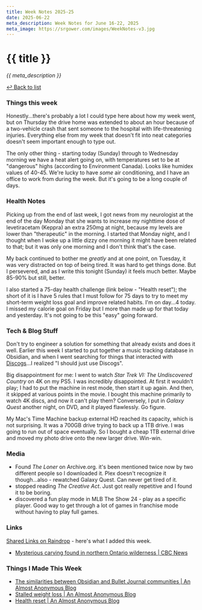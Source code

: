 ```yaml
---
title: Week Notes 2025-25
date: 2025-06-22
meta_description: Week Notes for June 16-22, 2025
meta_image: https://srgower.com/images/WeekNotes-v3.jpg
---
```




# {{ title }}

*{{ meta_description }}*

[↩ Back to list](/weeknotes/)

### Things this week 
Honestly...there's probably a lot I could type here about how my week went, but on Thursday the drive home was extended to about an hour because of a two-vehicle crash that sent someone to the hospital with life-threatening injuries. Everything else from my week that doesn't fit into neat categories doesn't seem important enough to type out. 

The only other thing - starting today (Sunday) through to Wednesday morning we have a heat alert going on, with temperatures set to be at "dangerous" highs (according to Environment Canada). Looks like humidex values of 40-45. We're lucky to have *some* air conditioning, and I have an office to work from during the week. But it's going to be a long couple of days. 
### Health Notes
Picking up from the end of last week, I got news from my neurologist at the end of the day Monday that she wants to increase my nighttime dose of levetiracetam (Keppra) an extra 250mg at night, because my levels are lower than "therapeutic" in the morning. I started that Monday night, and I thought when I woke up a little dizzy one morning it might have been related to that; but it was only one morning and I don't think that's the case. 

My back continued to bother me *greatly* and at one point, on Tuesday, it was very distracted on top of being tired. It was hard to get things done. But I persevered, and as I write this tonight (Sunday) it feels much better. Maybe 85-90% but still, better. 

I also started a 75-day health challenge (link below - "Health reset"); the short of it is I have 5 rules that I must follow for 75 days to try to meet my short-term weight loss goal and improve related habits. I'm on day...4 today. I missed my calorie goal on Friday but I more than made up for that today and yesterday. It's not going to be this "easy" going forward. 
### Tech & Blog Stuff 
Don't try to engineer a solution for something that already exists and does it well. Earlier this week I started to put together a music tracking database in Obsidian, and when I went searching for things that interacted with [Discogs](https://discogs.com)...I realized "I should just use Discogs". 

Big disappointment for me: I went to watch *Star Trek VI: The Undiscovered Country* on 4K on my PS5. I was incredibly disappointed. At first it wouldn't play; I had to put the machine in rest mode, then start it up again. And then, it skipped at various points in the movie. I bought this machine primarily to watch 4K discs, and now it can't play them? Conversely, I put in *Galaxy Quest* another night, on DVD, and it played flawlessly. Go figure. 

My Mac's Time Machine backup external HD reached its capacity, which is not surprising. It was a 700GB drive trying to back up a 1TB drive. I was going to run out of space eventually. So I bought a cheap 1TB external drive and moved my photo drive onto the new larger drive. Win-win. 
### Media 
- Found _The Loner_ on Archive.org. it's been mentioned twice now by two different people so I downloaded it. Plex doesn't recognize it though...also - rewatched Galaxy Quest. Can never get tired of it.
- stopped reading _The Creative Act_. Just got really repetitive and I found it to be boring.
- discovered a fun play mode in MLB The Show 24 - play as a specific player. Good way to get through a lot of games in franchise mode without having to play full games.
### Links 
[Shared Links on Raindrop](https://raindrop.io/srgower/shared-links-56296964) - here's what I added this week. 
- [Mysterious carving found in northern Ontario wilderness \| CBC News](https://www.cbc.ca/news/canada/sudbury/archeological-discovery-runestone-northern-ontario-1.7558069)
### Things I Made This Week
- [The similarities between Obsidian and Bullet Journal communities | An Almost Anonymous Blog](https://lwgrs.bearblog.dev/obsidian-bullet-journal/)
- [Stalled weight loss | An Almost Anonymous Blog](https://lwgrs.bearblog.dev/stalled-weight-loss/)
- [Health reset | An Almost Anonymous Blog](https://lwgrs.bearblog.dev/health-reset/) 

